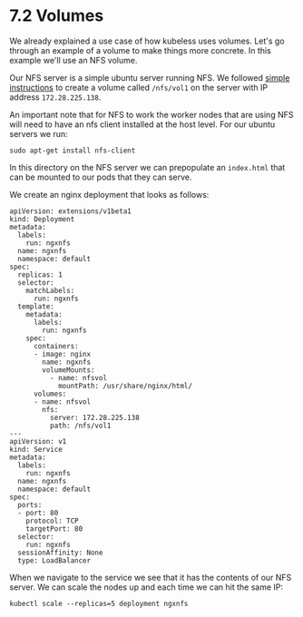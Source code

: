 # 7.2 Volumes

We already explained a use case of how kubeless uses volumes.  Let's go through an example of a volume to make things more concrete.  In this example we'll use an NFS volume. 

Our NFS server is a simple ubuntu server running NFS.  We followed [simple instructions](https://www.smarthomebeginner.com/install-configure-nfs-server-ubuntu/) to create a volume called `/nfs/vol1` on the server with IP address `172.28.225.138`.  

An important note that for NFS to work the worker nodes that are using NFS will need to have an nfs client installed at the host level.  For our ubuntu servers we run: 

```
sudo apt-get install nfs-client
```

In this directory on the NFS server we can prepopulate an `index.html` that can be mounted to our pods that they can serve.   

We create an nginx deployment that looks as follows: 

```
apiVersion: extensions/v1beta1
kind: Deployment
metadata:
  labels:
    run: ngxnfs
  name: ngxnfs
  namespace: default
spec:
  replicas: 1
  selector:
    matchLabels:
      run: ngxnfs
  template:
    metadata:
      labels:
        run: ngxnfs
    spec:
      containers:
      - image: nginx
        name: ngxnfs
        volumeMounts: 
          - name: nfsvol
            mountPath: /usr/share/nginx/html/
      volumes:
      - name: nfsvol
        nfs:
          server: 172.28.225.138
          path: /nfs/vol1
---
apiVersion: v1
kind: Service
metadata:
  labels:
    run: ngxnfs
  name: ngxnfs
  namespace: default
spec:
  ports:
  - port: 80
    protocol: TCP
    targetPort: 80
  selector:
    run: ngxnfs
  sessionAffinity: None
  type: LoadBalancer
```

When we navigate to the service we see that it has the contents of our NFS server.  We can scale the nodes up and each time we can hit the same IP: 

```
kubectl scale --replicas=5 deployment ngxnfs
```




